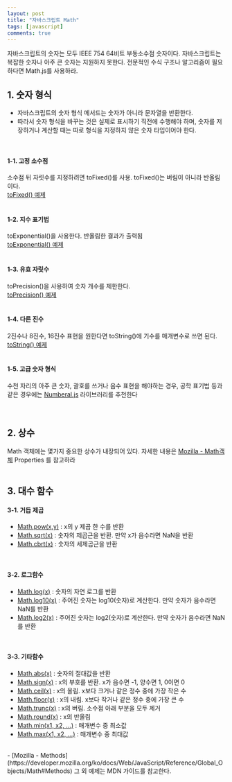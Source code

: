 ```yaml
---
layout: post
title: "자바스크립트 Math"
tags: [javascript]
comments: true
---
```


자바스크립트의 숫자는 모두 IEEE 754 64비트 부동소수점 숫자이다. 자바스크립트는 복잡한 숫자나 아주 큰 숫자는 지원하지 못한다. 전문적인 수식 구조나 알고리즘이 필요하다면 Math.js를 사용하라.
<br/>

## 1. 숫자 형식
- 자바스크립트의 숫자 형식 메서드는 숫자가 아니라 문자열을 반환한다.
- 따라서 숫자 형식을 바꾸는 것은 실제로 표시하기 직전에 수행해야 하며, 숫자를 저장하거나 계산할 때는 따로 형식을 지정하지 않은 숫자 타입이어야 한다.
<br/>

#### 1-1. 고정 소수점
소수점 뒤 자릿수를 지정하려면 toFixed()를 사용. toFixed()는 버림이 아니라 반올림이다.  
[toFixed() 예제](https://github.com/yoojh9/learning-javascript-example/blob/master/ch16/to-fixed-test.js)  
<br/>

#### 1-2. 지수 표기법
toExponential()을 사용한다. 반올림한 결과가 출력됨  
[toExponential() 예제](https://github.com/yoojh9/learning-javascript-example/blob/master/ch16/to-exponential-test.js)  
<br/>

#### 1-3. 유효 자릿수
toPrecision()을 사용하여 숫자 개수를 제한한다.  
[toPrecision() 예제](https://github.com/yoojh9/learning-javascript-example/blob/master/ch16/to-precision-test.js)  
<br/>

#### 1-4. 다른 진수
2진수나 8진수, 16진수 표현을 원한다면 toString()에 기수를 매개변수로 쓰면 된다.  
[toString() 예제](https://github.com/yoojh9/learning-javascript-example/blob/master/ch16/to-string-test.js)  
<br/>

#### 1-5. 고급 숫자 형식
수천 자리의 아주 큰 숫자, 괄호를 쓰거나 음수 표현을 해야하는 경우, 공학 표기법 등과 같은 경우에는 [Numberal.js](http://numeraljs.com) 라이브러리를 추천한다  
<br/><br/>

## 2. 상수
Math 객체에는 몇가지 중요한 상수가 내장되어 있다. 자세한 내용은 [Mozilla - Math객체](https://developer.mozilla.org/ko/docs/Web/JavaScript/Reference/Global_Objects/Math#Properties) Properties 를 참고하라
<br/><br/>

## 3. 대수 함수
#### 3-1. 거듭 제곱
- [Math.pow(x,y)](https://developer.mozilla.org/ko/docs/Web/JavaScript/Reference/Global_Objects/Math/pow) : x의 y 제곱 한 수를 반환  
- [Math.sqrt(x)](https://developer.mozilla.org/ko/docs/Web/JavaScript/Reference/Global_Objects/Math/sqrt) : 숫자의 제곱근을 반환. 만약 x가 음수라면 NaN을 반환  
- [Math.cbrt(x)](https://developer.mozilla.org/ko/docs/Web/JavaScript/Reference/Global_Objects/Math/cbrt) : 숫자의 세제곱근을 반환  
<br/>

#### 3-2. 로그함수
- [Math.log(x)](https://developer.mozilla.org/ko/docs/Web/JavaScript/Reference/Global_Objects/Math/log) : 숫자의 자연 로그를 반환  
- [Math.log10(x)](https://developer.mozilla.org/ko/docs/Web/JavaScript/Reference/Global_Objects/Math/log10) : 주어진 숫자는 log10(숫자)로 계산한다. 만약 숫자가 음수라면 NaN를 반환  
- [Math.log2(x)](https://developer.mozilla.org/ko/docs/Web/JavaScript/Reference/Global_Objects/Math/log2) : 주어진 숫자는 log2(숫자)로 계산한다. 만약 숫자가 음수라면 NaN를 반환   
<br/>

#### 3-3. 기타함수
- [Math.abs(x)](https://developer.mozilla.org/ko/docs/Web/JavaScript/Reference/Global_Objects/Math/abs) : 숫자의 절대값을 반환  
- [Math.sign(x)](https://developer.mozilla.org/ko/docs/Web/JavaScript/Reference/Global_Objects/Math/sign) : x의 부호를 반환. x가 음수면 -1, 양수면 1, 0이면 0
- [Math.ceil(x)](https://developer.mozilla.org/ko/docs/Web/JavaScript/Reference/Global_Objects/Math/ceil) : x의 올림. x보다 크거나 같은 정수 중에 가장 작은 수  
- [Math.floor(x)](https://developer.mozilla.org/ko/docs/Web/JavaScript/Reference/Global_Objects/Math/floor) : x의 내림. x보다 작거나 같은 정수 중에 가장 큰 수
- [Math.trunc(x)](https://developer.mozilla.org/ko/docs/Web/JavaScript/Reference/Global_Objects/Math/trunc) : x의 버림. 소수점 아래 부분을 모두 제거  
- [Math.round(x)](https://developer.mozilla.org/ko/docs/Web/JavaScript/Reference/Global_Objects/Math/round) : x의 반올림  
- [Math.min(x1, x2, ...)](https://developer.mozilla.org/ko/docs/Web/JavaScript/Reference/Global_Objects/Math/round) : 매개변수 중 최소값  
- [Math.max(x1, x2, ...)](https://developer.mozilla.org/ko/docs/Web/JavaScript/Reference/Global_Objects/Math/round) : 매개변수 중 최대값  
<br/>
- [Mozilla - Methods](https://developer.mozilla.org/ko/docs/Web/JavaScript/Reference/Global_Objects/Math#Methods) 그 외 예제는 MDN 가이드를 참고한다. 